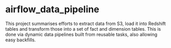 # airflow_data_pipeline
This project summarises efforts to extract data from S3, load it into Redshift tables and transform those into a set of fact and dimension tables. This is done via dynamic data pipelines built from reusable tasks, also allowing easy backfills.

